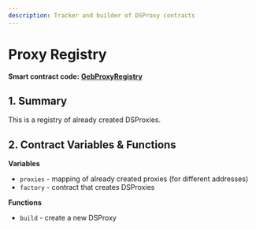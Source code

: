 ```yaml
---
description: Tracker and builder of DSProxy contracts
---
```


# Proxy Registry

**Smart contract code:** [**GebProxyRegistry**](https://github.com/reflexer-labs/geb-proxy-registry/blob/master/src/GebProxyRegistry.sol)

## 1. Summary <a href="#1-introduction-summary" id="1-introduction-summary"></a>

This is a registry of already created DSProxies.

## 2. Contract Variables & Functions <a href="#2-contract-details" id="2-contract-details"></a>

**Variables**

* `proxies` - mapping of already created proxies (for different addresses)
* `factory` - contract that creates DSProxies

**Functions**

* `build` - create a new DSProxy
